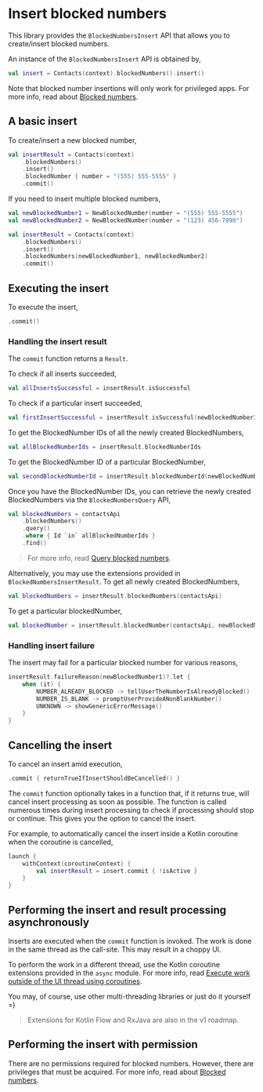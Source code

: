 # Insert blocked numbers

This library provides the `BlockedNumbersInsert` API that allows you to create/insert blocked numbers.

An instance of the `BlockedNumbersInsert` API is obtained by,

```kotlin
val insert = Contacts(context).blockedNumbers().insert()
```

Note that blocked number insertions will only work for privileged apps. For more info, read about
[Blocked numbers](/docs/blockednumbers/about-blocked-numbers.md).

## A basic insert

To create/insert a new blocked number,

```kotlin
val insertResult = Contacts(context)
    .blockedNumbers()
    .insert()
    .blockedNumber { number = "(555) 555-5555" }
    .commit()
```

If you need to insert multiple blocked numbers,

```kotlin
val newBlockedNumber1 = NewBlockedNumber(number = "(555) 555-5555")
val newBlockedNumber2 = NewBlockedNumber(number = "(123) 456-7890")

val insertResult = Contacts(context)
    .blockedNumbers()
    .insert()
    .blockedNumbers(newBlockedNumber1, newBlockedNumber2)
    .commit()
```

## Executing the insert

To execute the insert,

```kotlin
.commit()
```

### Handling the insert result

The `commit` function returns a `Result`.

To check if all inserts succeeded,

```kotlin
val allInsertsSuccessful = insertResult.isSuccessful
```

To check if a particular insert succeeded,

```kotlin
val firstInsertSuccessful = insertResult.isSuccessful(newBlockedNumber1)
```

To get the BlockedNumber IDs of all the newly created BlockedNumbers,

```kotlin
val allBlockedNumberIds = insertResult.blockedNumberIds
```

To get the BlockedNumber ID of a particular BlockedNumber,

```kotlin
val secondBlockedNumberId = insertResult.blockedNumberId(newBlockedNumber2)
```

Once you have the BlockedNumber IDs, you can retrieve the newly created BlockedNumbers via the 
`BlockedNumbersQuery` API,

```kotlin
val blockedNumbers = contactsApi
    .blockedNumbers()
    .query()
    .where { Id `in` allBlockedNumberIds }
    .find()
```

> For more info, read [Query blocked numbers](/docs/blockednumbers/query-blocked-numbers.mdked-numbers.md).

Alternatively, you may use the extensions provided in `BlockedNumbersInsertResult`. To get all 
newly created BlockedNumbers,

```kotlin
val blockedNumbers = insertResult.blockedNumbers(contactsApi)
```

To get a particular blockedNumber,

```kotlin
val blockedNumber = insertResult.blockedNumber(contactsApi, newBlockedNumber1)
```

### Handling insert failure 

The insert may fail for a particular blocked number for various reasons,

```kotlin
insertResult.failureReason(newBlockedNumber1)?.let {
    when (it) {
        NUMBER_ALREADY_BLOCKED -> tellUserTheNumberIsAlreadyBlocked()
        NUMBER_IS_BLANK -> promptUserProvideANonBlankNumber()
        UNKNOWN -> showGenericErrorMessage()
    }   
}
```

## Cancelling the insert

To cancel an insert amid execution,

```kotlin
.commit { returnTrueIfInsertShouldBeCancelled() }
```

The `commit` function optionally takes in a function that, if it returns true, will cancel insert
processing as soon as possible. The function is called numerous times during insert processing to
check if processing should stop or continue. This gives you the option to cancel the insert.

For example, to automatically cancel the insert inside a Kotlin coroutine when the coroutine is cancelled,

```kotlin
launch {
    withContext(coroutineContext) {
        val insertResult = insert.commit { !isActive }
    }
}
```

## Performing the insert and result processing asynchronously

Inserts are executed when the `commit` function is invoked. The work is done in the same thread as
the call-site. This may result in a choppy UI.

To perform the work in a different thread, use the Kotlin coroutine extensions provided in
the `async` module. For more info,
read [Execute work outside of the UI thread using coroutines](/docs/async/async-execution.md).

You may, of course, use other multi-threading libraries or just do it yourself =)

> Extensions for Kotlin Flow and RxJava are also in the v1 roadmap.

## Performing the insert with permission

There are no permissions required for blocked numbers. However, there are privileges that must be
acquired. For more info, read about [Blocked numbers](/docs/blockednumbers/about-blocked-numbers.md).